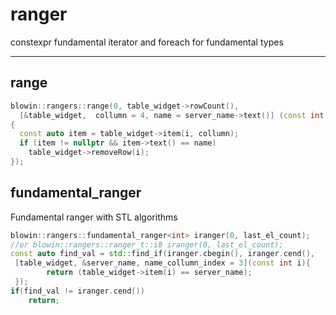 # ranger
constexpr fundamental iterator and foreach for fundamental types

***
## range
```c++
blowin::rangers::range(0, table_widget->rowCount(), 
  [&table_widget,  collumn = 4, name = server_name->text()] (const int i) 
{
  const auto item = table_widget->item(i, collumn);
  if (item != nullptr && item->text() == name)
    table_widget->removeRow(i);
});
```

## fundamental_ranger
Fundamental ranger with STL algorithms 
```c++
blowin::rangers::fundamental_ranger<int> iranger(0, last_el_count); 
//or blowin::rangers::ranger_t::i8 iranger(0, last_el_count);
const auto find_val = std::find_if(iranger.cbegin(), iranger.cend(), 
 [table_widget, &server_name, name_collumn_index = 3](const int i){
		return (table_widget->item(i) == server_name);
 });
if(find_val != iranger.cend())
	return;
```

